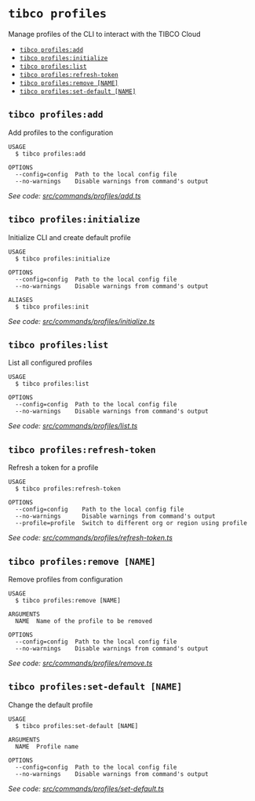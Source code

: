 `tibco profiles`
================

Manage profiles of the CLI to interact with the TIBCO Cloud

* [`tibco profiles:add`](#tibco-profilesadd)
* [`tibco profiles:initialize`](#tibco-profilesinitialize)
* [`tibco profiles:list`](#tibco-profileslist)
* [`tibco profiles:refresh-token`](#tibco-profilesrefresh-token)
* [`tibco profiles:remove [NAME]`](#tibco-profilesremove-name)
* [`tibco profiles:set-default [NAME]`](#tibco-profilesset-default-name)

## `tibco profiles:add`

Add profiles to the configuration

```
USAGE
  $ tibco profiles:add

OPTIONS
  --config=config  Path to the local config file
  --no-warnings    Disable warnings from command's output
```

_See code: [src/commands/profiles/add.ts](https://github.com/TIBCOSoftware/cic-cli-main/blob/v1.0.0/src/commands/profiles/add.ts)_

## `tibco profiles:initialize`

Initialize CLI and create default profile

```
USAGE
  $ tibco profiles:initialize

OPTIONS
  --config=config  Path to the local config file
  --no-warnings    Disable warnings from command's output

ALIASES
  $ tibco profiles:init
```

_See code: [src/commands/profiles/initialize.ts](https://github.com/TIBCOSoftware/cic-cli-main/blob/v1.0.0/src/commands/profiles/initialize.ts)_

## `tibco profiles:list`

List all configured profiles

```
USAGE
  $ tibco profiles:list

OPTIONS
  --config=config  Path to the local config file
  --no-warnings    Disable warnings from command's output
```

_See code: [src/commands/profiles/list.ts](https://github.com/TIBCOSoftware/cic-cli-main/blob/v1.0.0/src/commands/profiles/list.ts)_

## `tibco profiles:refresh-token`

Refresh a token for a profile

```
USAGE
  $ tibco profiles:refresh-token

OPTIONS
  --config=config    Path to the local config file
  --no-warnings      Disable warnings from command's output
  --profile=profile  Switch to different org or region using profile
```

_See code: [src/commands/profiles/refresh-token.ts](https://github.com/TIBCOSoftware/cic-cli-main/blob/v1.0.0/src/commands/profiles/refresh-token.ts)_

## `tibco profiles:remove [NAME]`

Remove profiles from configuration

```
USAGE
  $ tibco profiles:remove [NAME]

ARGUMENTS
  NAME  Name of the profile to be removed

OPTIONS
  --config=config  Path to the local config file
  --no-warnings    Disable warnings from command's output
```

_See code: [src/commands/profiles/remove.ts](https://github.com/TIBCOSoftware/cic-cli-main/blob/v1.0.0/src/commands/profiles/remove.ts)_

## `tibco profiles:set-default [NAME]`

Change the default profile

```
USAGE
  $ tibco profiles:set-default [NAME]

ARGUMENTS
  NAME  Profile name

OPTIONS
  --config=config  Path to the local config file
  --no-warnings    Disable warnings from command's output
```

_See code: [src/commands/profiles/set-default.ts](https://github.com/TIBCOSoftware/cic-cli-main/blob/v1.0.0/src/commands/profiles/set-default.ts)_
